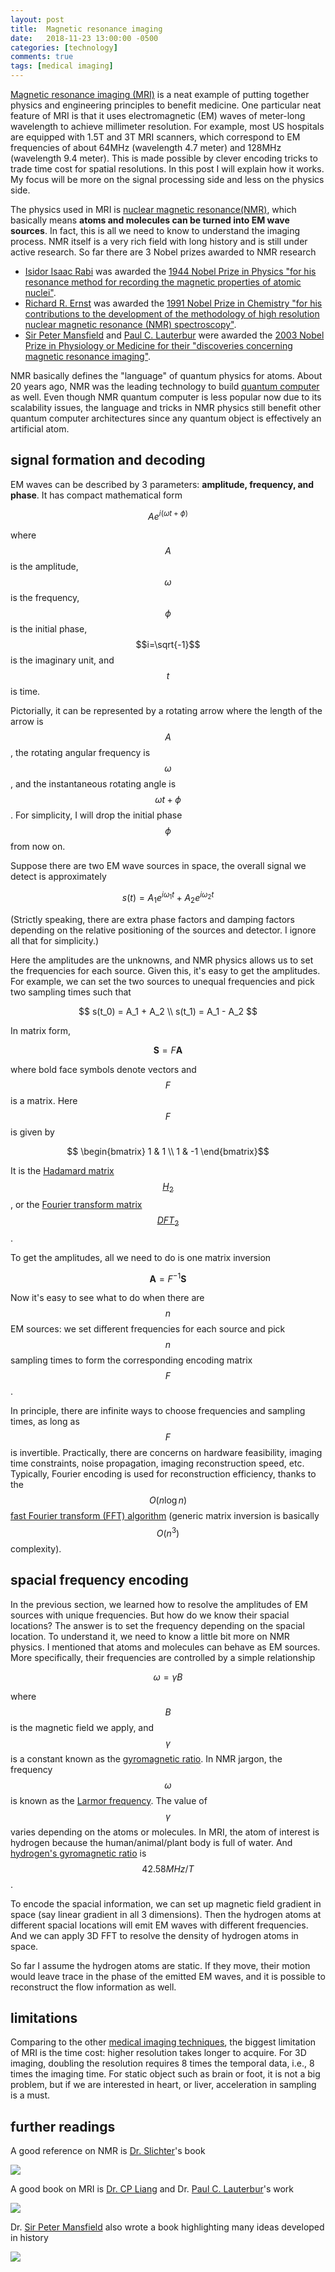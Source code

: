 ```yaml
---
layout: post
title:  Magnetic resonance imaging
date:   2018-11-23 13:00:00 -0500
categories: [technology]
comments: true
tags: [medical imaging]
---
```


[Magnetic resonance imaging (MRI)](https://en.wikipedia.org/wiki/Magnetic_resonance_imaging)
is a neat example of putting together physics and engineering principles to
benefit medicine.
One particular neat feature of MRI is that it uses electromagnetic (EM) waves of
meter-long wavelength to achieve millimeter resolution.
For example, most US hospitals are equipped with 1.5T and 3T MRI scanners, which
correspond to EM frequencies of about 64MHz (wavelength 4.7 meter) and 128MHz
(wavelength 9.4 meter).
This is made possible by clever encoding tricks to trade time cost for spatial
resolutions. In this post I will explain how it works.
My focus will be more on the signal processing side and less on the physics side.

The physics used in MRI is [nuclear magnetic resonance(NMR)](https://en.wikipedia.org/wiki/Nuclear_magnetic_resonance),
which basically means **atoms and molecules can be turned into EM wave sources**.
In fact, this is all we need to know to understand the imaging process.
NMR itself is a very rich field with long history and is still under active
research.
So far there are 3 Nobel prizes awarded to NMR research

* [Isidor Isaac Rabi](https://en.wikipedia.org/wiki/Isidor_Isaac_Rabi) was awarded
  the [1944 Nobel Prize in Physics "for his resonance method for recording the magnetic properties of atomic nuclei"](https://www.nobelprize.org/nobel_prizes/physics/laureates/1944/).
* [Richard R. Ernst](https://en.wikipedia.org/wiki/Richard_R._Ernst) was awarded
  the [1991 Nobel Prize in Chemistry "for his contributions to the development of the methodology of high resolution nuclear magnetic resonance (NMR) spectroscopy"](https://www.nobelprize.org/nobel_prizes/chemistry/laureates/1991/).
* [Sir Peter Mansfield](https://en.wikipedia.org/wiki/Peter_Mansfield) and
  [Paul C. Lauterbur](https://en.wikipedia.org/wiki/Paul_Lauterbur) were awarded
  the [2003 Nobel Prize in Physiology or Medicine for their "discoveries concerning magnetic resonance imaging"](https://www.nobelprize.org/nobel_prizes/medicine/laureates/2003/).

NMR basically defines the "language" of quantum physics for atoms.
About 20 years ago, NMR was the leading technology to build
[quantum computer](https://en.wikipedia.org/wiki/Nuclear_magnetic_resonance_quantum_computer) as well.
Even though NMR quantum computer is less popular now due to its scalability issues,
the language and tricks in NMR physics still benefit other quantum computer
architectures since any quantum object is effectively an artificial atom.

## signal formation and decoding

EM waves can be described by 3 parameters: **amplitude, frequency, and phase**.
It has compact mathematical form

$$ A e^{i(\omega t + \phi)} $$

where $$A$$ is the amplitude, $$\omega$$ is the frequency, $$\phi$$ is the initial
phase, $$i=\sqrt{-1}$$ is the imaginary unit, and $$t$$ is time. 

Pictorially, it can be represented by a rotating arrow where the length of the
arrow is $$A$$, the rotating angular frequency is $$\omega$$, and the instantaneous
rotating angle is $$\omega t + \phi$$.
For simplicity, I will drop the initial phase $$\phi$$ from now on.

Suppose there are two EM wave sources in space, the overall signal we detect is
approximately

$$ s(t) = A_1 e^{i\omega_1 t} + A_2 e^{i\omega_2 t} $$ 

(Strictly speaking, there are extra phase factors and damping factors
depending on the relative positioning of the sources and detector.
I ignore all that for simplicity.)

Here the amplitudes are the unknowns, and NMR physics allows us to
set the frequencies for each source. Given this, it's easy to get the amplitudes.
For example, we can set the two sources to unequal frequencies and pick
two sampling times such that

$$ s(t_0) = A_1 + A_2 \\
s(t_1) = A_1 - A_2 $$

In matrix form, 

$$ \mathbf S = F \mathbf A $$

where bold face symbols denote vectors and $$F$$ is a matrix.
Here $$F$$ is given by

$$ \begin{bmatrix} 1 & 1 \\ 1 & -1 \end{bmatrix}$$

It is the [Hadamard matrix $$H_2$$](https://en.wikipedia.org/wiki/Hadamard_matrix),
or the [Fourier transform matrix $$DFT_2$$](https://en.wikipedia.org/wiki/DFT_matrix).

To get the amplitudes, all we need to do is one matrix inversion

$$ \mathbf A = F^{-1} \mathbf S $$

Now it's easy to see what to do when there are $$n$$ EM sources:
we set different frequencies for each source and pick $$n$$
sampling times to form the corresponding encoding matrix $$F$$.

In principle, there are infinite ways to choose frequencies and sampling times,
as long as $$F$$ is invertible.
Practically, there are concerns on hardware feasibility, imaging time constraints,
noise propagation, imaging reconstruction speed, etc.
Typically, Fourier encoding is used for reconstruction efficiency,
thanks to the $$O(n\log n)$$
[fast Fourier transform (FFT) algorithm](https://en.wikipedia.org/wiki/Fast_Fourier_transform)
(generic matrix inversion is basically $$O(n^3)$$ complexity).

## spacial frequency encoding

In the previous section, we learned how to resolve the amplitudes of EM
sources with unique frequencies.
But how do we know their spacial locations?
The answer is to set the frequency depending on the spacial location.
To understand it, we need to know a little bit more on NMR physics.
I mentioned that atoms and molecules can behave as EM sources.
More specifically, their frequencies are controlled by a simple relationship

$$ \omega = \gamma B $$

where $$B$$ is the magnetic field we apply, and $$\gamma$$ is a constant known
as the [gyromagnetic ratio](https://en.wikipedia.org/wiki/Gyromagnetic_ratio).
In NMR jargon, the frequency $$\omega$$ is known as the
[Larmor frequency](https://en.wikipedia.org/wiki/Larmor_precession).
The value of $$\gamma$$ varies depending on the atoms or molecules.
In MRI, the atom of interest is hydrogen because the human/animal/plant body is
full of water. And
[hydrogen's gyromagnetic ratio](https://www.mr-tip.com/serv1.php?type=db1&dbs=Larmor%20Frequency)
is $$42.58MHz/T$$.

To encode the spacial information, we can set up magnetic field gradient in space
(say linear gradient in all 3 dimensions). Then the hydrogen atoms at different
spacial locations will emit EM waves with different frequencies.
And we can apply 3D FFT to resolve the density of hydrogen atoms in space.

So far I assume the hydrogen atoms are static. If they move, their motion would
leave trace in the phase of the emitted EM waves, and it is possible
to reconstruct the flow information as well.

## limitations

Comparing to the other [medical imaging techniques](https://en.wikipedia.org/wiki/Medical_imaging),
the biggest limitation of MRI is the time cost: higher resolution takes longer
to acquire. For 3D imaging, doubling the resolution requires 8 times the temporal data,
i.e., 8 times the imaging time. For static object such as brain or foot,
it is not a big problem, but if we are interested in heart, or liver, acceleration
in sampling is a must.

## further readings

A good reference on NMR is [Dr. Slichter](https://en.wikipedia.org/wiki/Charles_Pence_Slichter)'s book

<a target="_blank"  href="https://www.amazon.com/gp/product/3540501576/ref=as_li_tl?ie=UTF8&camp=1789&creative=9325&creativeASIN=3540501576&linkCode=as2&tag=nosarthur2016-20&linkId=7d0bcd503d4a366a3c053a823ca290c6"><img border="0" src="//ws-na.amazon-adsystem.com/widgets/q?_encoding=UTF8&MarketPlace=US&ASIN=3540501576&ServiceVersion=20070822&ID=AsinImage&WS=1&Format=_SL250_&tag=nosarthur2016-20" ></a><img src="//ir-na.amazon-adsystem.com/e/ir?t=nosarthur2016-20&l=am2&o=1&a=3540501576" width="1" height="1" border="0" alt="" style="border:none !important; margin:0px !important;" />

A good book on MRI is [Dr. CP Liang](http://mri.beckman.illinois.edu/) and
Dr. [Paul C. Lauterbur](https://en.wikipedia.org/wiki/Paul_Lauterbur)'s work

<a target="_blank"  href="https://www.amazon.com/gp/product/0780347234/ref=as_li_tl?ie=UTF8&camp=1789&creative=9325&creativeASIN=0780347234&linkCode=as2&tag=nosarthur2016-20&linkId=e573891c13c2997491667de9337b6fc2"><img border="0" src="//ws-na.amazon-adsystem.com/widgets/q?_encoding=UTF8&MarketPlace=US&ASIN=0780347234&ServiceVersion=20070822&ID=AsinImage&WS=1&Format=_SL250_&tag=nosarthur2016-20" ></a><img src="//ir-na.amazon-adsystem.com/e/ir?t=nosarthur2016-20&l=am2&o=1&a=0780347234" width="1" height="1" border="0" alt="" style="border:none !important; margin:0px !important;" />

Dr. [Sir Peter Mansfield](https://en.wikipedia.org/wiki/Peter_Mansfield) also wrote
a book highlighting many ideas developed in history

<a target="_blank"  href="https://www.amazon.com/gp/product/0120255626/ref=as_li_tl?ie=UTF8&camp=1789&creative=9325&creativeASIN=0120255626&linkCode=as2&tag=nosarthur2016-20&linkId=aff4cff00682d02a826dc1782fd884bf"><img border="0" src="//ws-na.amazon-adsystem.com/widgets/q?_encoding=UTF8&MarketPlace=US&ASIN=0120255626&ServiceVersion=20070822&ID=AsinImage&WS=1&Format=_SL250_&tag=nosarthur2016-20" ></a><img src="//ir-na.amazon-adsystem.com/e/ir?t=nosarthur2016-20&l=am2&o=1&a=0120255626" width="1" height="1" border="0" alt="" style="border:none !important; margin:0px !important;" />
